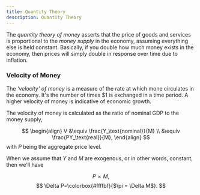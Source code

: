 ```yaml
---
title: Quantity Theory
description: Quantity Theory
---
```


The *quantity theory of money* asserts that the price of goods and services is proportional to the *money supply* in the economy, assuming everything else is held constant. Basically, if you double how much money exists in the economy, then prices will simply double in response over time due to inflation.

### Velocity of Money
The *'velocity' of money* is a measure of the rate at which mone circulates in the economy. It's the number of times $1 is exchanged in a time period. A higher velocity of money is indicative of economic growth.

The velocity of money is calculated as the ratio of nominal GDP to the money supply,

$$
\begin{align}
	V &\equiv \frac{Y_\text{nominal}}{M} \\
	&\equiv \frac{PY_\text{real}}{M},
\end{align}
$$
with $P$ being the aggregate price level.

When we assume that $Y$ and $M$ are exogenous, or in other words, constant, then we'll have

$$
	P \propto M,
$$
$$
	\Delta P=\colorbox{#ffffbf}{$\pi = \Delta M$}.
$$
